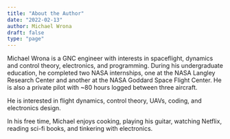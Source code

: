 ```yaml
---
title: "About the Author"
date: "2022-02-13"
author: Michael Wrona
draft: false
type: "page"
---
```


Michael Wrona is a GNC engineer with interests in spaceflight, dynamics and control theory, electronics, and programming. During his undergraduate education, he completed two NASA internships, one at the NASA Langley Research Center and another at the NASA Goddard Space Flight Center. He is also a private pilot with ~80 hours logged between three aircraft.

He is interested in flight dynamics, control theory, UAVs, coding, and electronics design.

In his free time, Michael enjoys cooking, playing his guitar, watching Netflix, reading sci-fi books, and tinkering with electronics.

